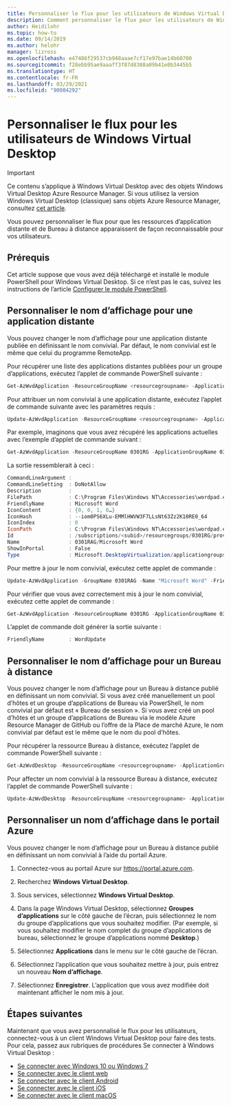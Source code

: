 ```yaml
---
title: Personnaliser le flux pour les utilisateurs de Windows Virtual Desktop - Azure
description: Comment personnaliser le flux pour les utilisateurs de Windows Virtual Desktop avec des applets de commande PowerShell
author: Heidilohr
ms.topic: how-to
ms.date: 09/14/2019
ms.author: helohr
manager: lizross
ms.openlocfilehash: e47486f29537cb948aaae7cf17e97bae14b60700
ms.sourcegitcommit: f28ebb95ae9aaaff3f87d8388a09b41e0b3445b5
ms.translationtype: HT
ms.contentlocale: fr-FR
ms.lasthandoff: 03/29/2021
ms.locfileid: "90084292"
---
```

# <a name="customize-the-feed-for-windows-virtual-desktop-users"></a>Personnaliser le flux pour les utilisateurs de Windows Virtual Desktop

>[!IMPORTANT]
>Ce contenu s’applique à Windows Virtual Desktop avec des objets Windows Virtual Desktop Azure Resource Manager. Si vous utilisez la version Windows Virtual Desktop (classique) sans objets Azure Resource Manager, consultez [cet article](./virtual-desktop-fall-2019/customize-feed-virtual-desktop-users-2019.md).

Vous pouvez personnaliser le flux pour que les ressources d’application distante et de Bureau à distance apparaissent de façon reconnaissable pour vos utilisateurs.

## <a name="prerequisites"></a>Prérequis

Cet article suppose que vous avez déjà téléchargé et installé le module PowerShell pour Windows Virtual Desktop. Si ce n’est pas le cas, suivez les instructions de l’article [Configurer le module PowerShell](powershell-module.md).

## <a name="customize-the-display-name-for-a-remoteapp"></a>Personnaliser le nom d’affichage pour une application distante

Vous pouvez changer le nom d’affichage pour une application distante publiée en définissant le nom convivial. Par défaut, le nom convivial est le même que celui du programme RemoteApp.

Pour récupérer une liste des applications distantes publiées pour un groupe d’applications, exécutez l’applet de commande PowerShell suivante :

```powershell
Get-AzWvdApplication -ResourceGroupName <resourcegroupname> -ApplicationGroupName <appgroupname>
```

Pour attribuer un nom convivial à une application distante, exécutez l’applet de commande suivante avec les paramètres requis :

```powershell
Update-AzWvdApplication -ResourceGroupName <resourcegroupname> -ApplicationGroupName <appgroupname> -Name <applicationname> -FriendlyName <newfriendlyname>
```

Par exemple, imaginons que vous avez récupéré les applications actuelles avec l’exemple d’applet de commande suivant :

```powershell
Get-AzWvdApplication -ResourceGroupName 0301RG -ApplicationGroupName 0301RAG | format-list
```

La sortie ressemblerait à ceci :

```powershell
CommandLineArgument :
CommandLineSetting  : DoNotAllow
Description         :
FilePath            : C:\Program Files\Windows NT\Accessories\wordpad.exe
FriendlyName        : Microsoft Word
IconContent         : {0, 0, 1, 0…}
IconHash            : --iom0PS6XLu-EMMlHWVW3F7LLsNt63Zz2K10RE0_64
IconIndex           : 0
IconPath            : C:\Program Files\Windows NT\Accessories\wordpad.exe
Id                  : /subscriptions/<subid>/resourcegroups/0301RG/providers/Microsoft.DesktopVirtualization/applicationgroups/0301RAG/applications/Microsoft Word
Name                : 0301RAG/Microsoft Word
ShowInPortal        : False
Type                : Microsoft.DesktopVirtualization/applicationgroups/applications
```
Pour mettre à jour le nom convivial, exécutez cette applet de commande :

```powershell
Update-AzWvdApplication -GroupName 0301RAG -Name "Microsoft Word" -FriendlyName "WordUpdate" -ResourceGroupName 0301RG -IconIndex 0 -IconPath "C:\Program Files\Windows NT\Accessories\wordpad.exe" -ShowInPortal:$true -CommandLineSetting DoNotallow -FilePath "C:\Program Files\Windows NT\Accessories\wordpad.exe"
```

Pour vérifier que vous avez correctement mis à jour le nom convivial, exécutez cette applet de commande :

```powershell
Get-AzWvdApplication -ResourceGroupName 0301RG -ApplicationGroupName 0301RAG | format-list FriendlyName
```

L’applet de commande doit générer la sortie suivante :

```powershell
FriendlyName        : WordUpdate
```

## <a name="customize-the-display-name-for-a-remote-desktop"></a>Personnaliser le nom d’affichage pour un Bureau à distance

Vous pouvez changer le nom d’affichage pour un Bureau à distance publié en définissant un nom convivial. Si vous avez créé manuellement un pool d’hôtes et un groupe d’applications de Bureau via PowerShell, le nom convivial par défaut est « Bureau de session ». Si vous avez créé un pool d’hôtes et un groupe d’applications de Bureau via le modèle Azure Resource Manager de GitHub ou l’offre de la Place de marché Azure, le nom convivial par défaut est le même que le nom du pool d’hôtes.

Pour récupérer la ressource Bureau à distance, exécutez l’applet de commande PowerShell suivante :

```powershell
Get-AzWvdDesktop -ResourceGroupName <resourcegroupname> -ApplicationGroupName <appgroupname> -Name <applicationname>
```

Pour affecter un nom convivial à la ressource Bureau à distance, exécutez l’applet de commande PowerShell suivante :

```powershell
Update-AzWvdDesktop -ResourceGroupName <resourcegroupname> -ApplicationGroupName <appgroupname> -Name <applicationname> -FriendlyName <newfriendlyname>
```

## <a name="customize-a-display-name-in-azure-portal"></a>Personnaliser un nom d’affichage dans le portail Azure

Vous pouvez changer le nom d’affichage pour un Bureau à distance publié en définissant un nom convivial à l’aide du portail Azure.

1. Connectez-vous au portail Azure sur <https://portal.azure.com>.

2. Recherchez **Windows Virtual Desktop**.

3. Sous services, sélectionnez **Windows Virtual Desktop**.

4. Dans la page Windows Virtual Desktop, sélectionnez **Groupes d’applications** sur le côté gauche de l’écran, puis sélectionnez le nom du groupe d’applications que vous souhaitez modifier. (Par exemple, si vous souhaitez modifier le nom complet du groupe d’applications de bureau, sélectionnez le groupe d’applications nommé **Desktop**.)

5. Sélectionnez **Applications** dans le menu sur le côté gauche de l’écran.

6. Sélectionnez l’application que vous souhaitez mettre à jour, puis entrez un nouveau **Nom d’affichage**.

7. Sélectionnez **Enregistrer**. L’application que vous avez modifiée doit maintenant afficher le nom mis à jour.

## <a name="next-steps"></a>Étapes suivantes

Maintenant que vous avez personnalisé le flux pour les utilisateurs, connectez-vous à un client Windows Virtual Desktop pour faire des tests. Pour cela, passez aux rubriques de procédures Se connecter à Windows Virtual Desktop :

 * [Se connecter avec Windows 10 ou Windows 7](connect-windows-7-10.md)
 * [Se connecter avec le client web](connect-web.md)
 * [Se connecter avec le client Android](connect-android.md)
 * [Se connecter avec le client iOS](connect-ios.md)
 * [Se connecter avec le client macOS](connect-macos.md)
